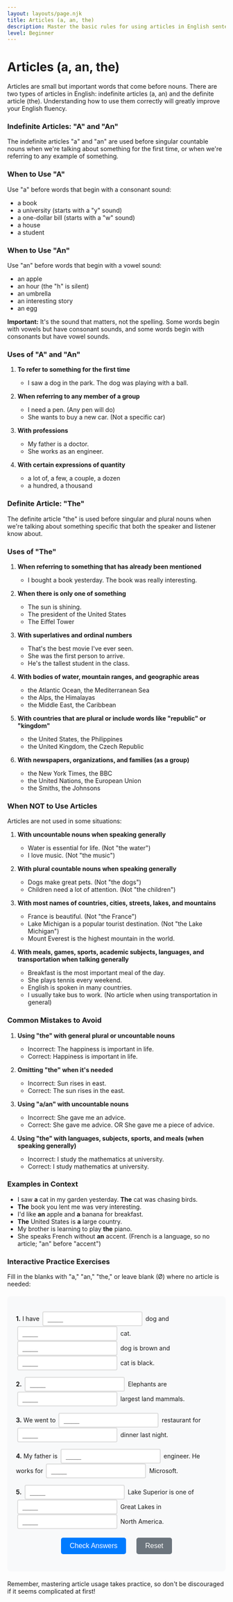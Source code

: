 ```yaml
---
layout: layouts/page.njk
title: Articles (a, an, the)
description: Master the basic rules for using articles in English sentences.
level: Beginner
---
```


<div class="grammar-content">

# Articles (a, an, the)

Articles are small but important words that come before nouns. There are two types of articles in English: indefinite articles (a, an) and the definite article (the). Understanding how to use them correctly will greatly improve your English fluency.

### Indefinite Articles: "A" and "An"

The indefinite articles "a" and "an" are used before singular countable nouns when we're talking about something for the first time, or when we're referring to any example of something.

### When to Use "A"

Use "a" before words that begin with a consonant sound:
- a book
- a university (starts with a "y" sound)
- a one-dollar bill (starts with a "w" sound)
- a house
- a student

### When to Use "An"

Use "an" before words that begin with a vowel sound:
- an apple
- an hour (the "h" is silent)
- an umbrella
- an interesting story
- an egg

**Important:** It's the sound that matters, not the spelling. Some words begin with vowels but have consonant sounds, and some words begin with consonants but have vowel sounds.

### Uses of "A" and "An"

1. **To refer to something for the first time**
   - I saw a dog in the park. The dog was playing with a ball.

2. **When referring to any member of a group**
   - I need a pen. (Any pen will do)
   - She wants to buy a new car. (Not a specific car)

3. **With professions**
   - My father is a doctor.
   - She works as an engineer.

4. **With certain expressions of quantity**
   - a lot of, a few, a couple, a dozen
   - a hundred, a thousand

### Definite Article: "The"

The definite article "the" is used before singular and plural nouns when we're talking about something specific that both the speaker and listener know about.

### Uses of "The"

1. **When referring to something that has already been mentioned**
   - I bought a book yesterday. The book was really interesting.

2. **When there is only one of something**
   - The sun is shining.
   - The president of the United States
   - The Eiffel Tower

3. **With superlatives and ordinal numbers**
   - That's the best movie I've ever seen.
   - She was the first person to arrive.
   - He's the tallest student in the class.

4. **With bodies of water, mountain ranges, and geographic areas**
   - the Atlantic Ocean, the Mediterranean Sea
   - the Alps, the Himalayas
   - the Middle East, the Caribbean

5. **With countries that are plural or include words like "republic" or "kingdom"**
   - the United States, the Philippines
   - the United Kingdom, the Czech Republic

6. **With newspapers, organizations, and families (as a group)**
   - the New York Times, the BBC
   - the United Nations, the European Union
   - the Smiths, the Johnsons

### When NOT to Use Articles

Articles are not used in some situations:

1. **With uncountable nouns when speaking generally**
   - Water is essential for life. (Not "the water")
   - I love music. (Not "the music")

2. **With plural countable nouns when speaking generally**
   - Dogs make great pets. (Not "the dogs")
   - Children need a lot of attention. (Not "the children")

3. **With most names of countries, cities, streets, lakes, and mountains**
   - France is beautiful. (Not "the France")
   - Lake Michigan is a popular tourist destination. (Not "the Lake Michigan")
   - Mount Everest is the highest mountain in the world.

4. **With meals, games, sports, academic subjects, languages, and transportation when talking generally**
   - Breakfast is the most important meal of the day.
   - She plays tennis every weekend.
   - English is spoken in many countries.
   - I usually take bus to work. (No article when using transportation in general)

### Common Mistakes to Avoid

1. **Using "the" with general plural or uncountable nouns**
   - Incorrect: The happiness is important in life.
   - Correct: Happiness is important in life.

2. **Omitting "the" when it's needed**
   - Incorrect: Sun rises in east.
   - Correct: The sun rises in the east.

3. **Using "a/an" with uncountable nouns**
   - Incorrect: She gave me an advice.
   - Correct: She gave me advice. OR She gave me a piece of advice.

4. **Using "the" with languages, subjects, sports, and meals (when speaking generally)**
   - Incorrect: I study the mathematics at university.
   - Correct: I study mathematics at university.

### Examples in Context

- I saw **a** cat in my garden yesterday. **The** cat was chasing birds.
- **The** book you lent me was very interesting.
- I'd like **an** apple and **a** banana for breakfast.
- **The** United States is **a** large country.
- My brother is learning to play **the** piano.
- She speaks French without **an** accent. (French is a language, so no article; "an" before "accent")

### Interactive Practice Exercises

Fill in the blanks with "a," "an," "the," or leave blank (Ø) where no article is needed:

<div class="interactive-exercise" id="articles-exercise" data-exercise-id="articles-beginner">
  <div class="exercise-item">
    <p><strong>1.</strong> I have <input type="text" class="fill-blank" data-answer="a" placeholder="____"> dog and <input type="text" class="fill-blank" data-answer="a" placeholder="____"> cat. <input type="text" class="fill-blank" data-answer="The" placeholder="____"> dog is brown and <input type="text" class="fill-blank" data-answer="the" placeholder="____"> cat is black.</p>
  </div>
  
  <div class="exercise-item">
    <p><strong>2.</strong> <input type="text" class="fill-blank" data-answer="" placeholder="____"> Elephants are <input type="text" class="fill-blank" data-answer="the" placeholder="____"> largest land mammals.</p>
  </div>
  
  <div class="exercise-item">
    <p><strong>3.</strong> We went to <input type="text" class="fill-blank" data-answer="a" placeholder="____"> restaurant for <input type="text" class="fill-blank" data-answer="" placeholder="____"> dinner last night.</p>
  </div>
  
  <div class="exercise-item">
    <p><strong>4.</strong> My father is <input type="text" class="fill-blank" data-answer="an" placeholder="____"> engineer. He works for <input type="text" class="fill-blank" data-answer="" placeholder="____"> Microsoft.</p>
  </div>
  
  <div class="exercise-item">
    <p><strong>5.</strong> <input type="text" class="fill-blank" data-answer="" placeholder="____"> Lake Superior is one of <input type="text" class="fill-blank" data-answer="the" placeholder="____"> Great Lakes in <input type="text" class="fill-blank" data-answer="" placeholder="____"> North America.</p>
  </div>
  
  <div class="exercise-controls">
    <button onclick="checkAnswers('articles-exercise')" class="check-btn">Check Answers</button>
    <button onclick="resetExercise('articles-exercise')" class="reset-btn">Reset</button>
  </div>
  
  <div id="articles-exercise-results" class="results-section" style="display: none;">
    <h4>Results:</h4>
    <p id="articles-exercise-score"></p>
    <div id="articles-exercise-feedback"></div>
  </div>
</div>

<script>
function checkAnswers(exerciseId) {
  const exercise = document.getElementById(exerciseId);
  const inputs = exercise.querySelectorAll('.fill-blank');
  const resultsDiv = document.getElementById(exerciseId + '-results');
  const scoreP = document.getElementById(exerciseId + '-score');
  const feedbackDiv = document.getElementById(exerciseId + '-feedback');
  
  let correct = 0;
  let total = inputs.length;
  let feedback = '';
  
  inputs.forEach((input, index) => {
    const userAnswer = input.value.trim().toLowerCase();
    const correctAnswer = input.dataset.answer.toLowerCase();
    
    input.classList.remove('correct', 'incorrect');
    
    if (userAnswer === correctAnswer) {
      input.classList.add('correct');
      correct++;
    } else {
      input.classList.add('incorrect');
      const displayAnswer = input.dataset.answer === '' ? '(no article)' : input.dataset.answer;
      feedback += `<p><strong>Blank ${index + 1}:</strong> Your answer: "${input.value || '(empty)'}" | Correct answer: "${displayAnswer}"</p>`;
    }
  });
  
  resultsDiv.style.display = 'block';
  scoreP.textContent = `Score: ${correct}/${total} (${Math.round(correct/total*100)}%)`;
  
  if (correct === total) {
    feedbackDiv.innerHTML = '<p style="color: green; font-weight: bold;">Excellent! All answers are correct! 🎉</p>';
  } else {
    feedbackDiv.innerHTML = feedback;
  }
}

function resetExercise(exerciseId) {
  const exercise = document.getElementById(exerciseId);
  const inputs = exercise.querySelectorAll('.fill-blank');
  const resultsDiv = document.getElementById(exerciseId + '-results');
  
  inputs.forEach(input => {
    input.value = '';
    input.classList.remove('correct', 'incorrect');
  });
  
  resultsDiv.style.display = 'none';
}
</script>

<style>
.interactive-exercise {
  background: #f8f9fa;
  padding: 20px;
  border-radius: 8px;
  margin: 20px 0;
}

.exercise-item {
  margin: 15px 0;
  line-height: 1.6;
}

.fill-blank {
  border: 2px solid #ddd;
  padding: 6px 10px;
  border-radius: 4px;
  font-size: 16px;
  min-width: 80px;
  margin: 0 3px;
  transition: border-color 0.3s;
}

.fill-blank:focus {
  outline: none;
  border-color: #007bff;
}

.fill-blank.correct {
  border-color: #28a745;
  background-color: #d4edda;
}

.fill-blank.incorrect {
  border-color: #dc3545;
  background-color: #f8d7da;
}

.exercise-controls {
  margin: 20px 0;
  text-align: center;
}

.check-btn, .reset-btn {
  background: #007bff;
  color: white;
  border: none;
  padding: 10px 20px;
  border-radius: 5px;
  cursor: pointer;
  margin: 0 10px;
  font-size: 16px;
  transition: background-color 0.3s;
}

.check-btn:hover {
  background: #0056b3;
}

.reset-btn {
  background: #6c757d;
}

.reset-btn:hover {
  background: #5a6268;
}

.results-section {
  margin-top: 20px;
  padding: 15px;
  background: white;
  border-radius: 5px;
  border-left: 4px solid #007bff;
}

#feedback p {
  margin: 5px 0;
  padding: 5px;
  background: #fff3cd;
  border: 1px solid #ffeaa7;
  border-radius: 3px;
}
</style>

Remember, mastering article usage takes practice, so don't be discouraged if it seems complicated at first!

</div>